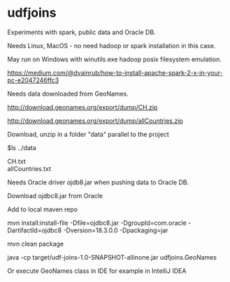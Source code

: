 # udfjoins

Experiments with spark, public data and Oracle DB.

Needs Linux, MacOS - no need hadoop or spark installation in this case.

May run on Windows with winutils.exe hadoop posix filesystem emulation.

https://medium.com/@dvainrub/how-to-install-apache-spark-2-x-in-your-pc-e2047246ffc3


Needs data downloaded from GeoNames.

http://download.geonames.org/export/dump/CH.zip

http://download.geonames.org/export/dump/allCountries.zip

Download, unzip in a folder "data" parallel to the project

$ls ../data

CH.txt                                  
allCountries.txt

Needs Oracle driver ojdb8.jar when pushing data to Oracle DB.

Download ojdbc8.jar from Oracle

Add to local maven repo

mvn install:install-file -Dfile=ojdbc8.jar -DgroupId=com.oracle -DartifactId=ojdbc8 -Dversion=18.3.0.0 -Dpackaging=jar

mvn clean package

java -cp target/udf-joins-1.0-SNAPSHOT-allinone.jar udfjoins.GeoNames
 
Or execute GeoNames class in IDE for example in IntelliJ IDEA
